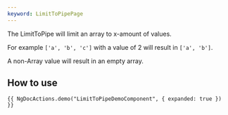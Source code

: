 ```yaml
---
keyword: LimitToPipePage
---
```


The LimitToPipe will limit an array to x-amount of values.

For example
`['a', 'b', 'c']` with a value of 2 will result in `['a', 'b']`.

A non-Array value will result in an empty array.

## How to use

    {{ NgDocActions.demo("LimitToPipeDemoComponent", { expanded: true }) }}
